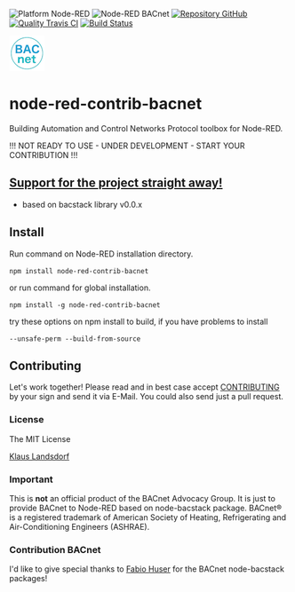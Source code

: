 ![Platform Node-RED](http://b.repl.ca/v1/Platform-Node--RED-red.png)
![Node-RED BACnet](http://b.repl.ca/v1/Node--RED-BACnet-blue.png)
[![Repository GitHub](http://b.repl.ca/v1/Repository-GitHub-orange.png)](https://github.com/biancode/node-red-contrib-bacnet)
[![Quality Travis CI](http://b.repl.ca/v1/Quality-Travis_CI-green.png)](https://travis-ci.org/biancode/node-red-contrib-bacnet)
[![Build Status](https://travis-ci.org/biancode/node-red-contrib-bacnet.svg?branch=master)](https://travis-ci.org/biancode/node-red-contrib-bacnet)

[![nodemodbus64](images/bacnet-icon-quad64.png)](http://www.bacnet.org/)

# node-red-contrib-bacnet
Building Automation and Control Networks Protocol toolbox for Node-RED.

!!! NOT READY TO USE - UNDER DEVELOPMENT - START YOUR CONTRIBUTION !!!
## [Support for the project straight away!][3]

* based on bacstack library v0.0.x

## Install

Run command on Node-RED installation directory.

	npm install node-red-contrib-bacnet 

or run command for global installation.

	npm install -g node-red-contrib-bacnet 

try these options on npm install to build, if you have problems to install

    --unsafe-perm --build-from-source
    
## Contributing

Let's work together! 
Please read and in best case accept [CONTRIBUTING](CONTRIBUTING.md) by your sign and send it via E-Mail.
You could also send just a pull request.

### License

The MIT License

[Klaus Landsdorf][1]

### Important

This is **not** an official product of the BACnet Advocacy Group.
It is just to provide BACnet to Node-RED based on node-bacstack package.
BACnet® is a registered trademark of American Society of Heating, Refrigerating and Air-Conditioning Engineers (ASHRAE). 

### Contribution BACnet

I'd like to give special thanks to [Fabio Huser][2] for the BACnet node-bacstack packages! 


[1]:https://bianco-royal.cloud/
[2]:https://github.com/fh1ch
[3]:https://bianco-royal.cloud/supporter/

